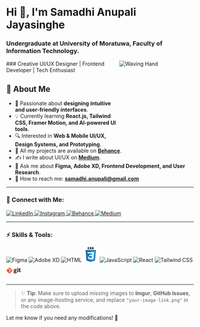 # Hi 👋, I'm Samadhi Anupali Jayasinghe  
<h3>Undergraduate at University of Moratuwa, Faculty of Information Technology.</h3>
<img align="right" alt="Waving Hand" width="200" height="200" src="https://media.giphy.com/media/hvRJCLFzcasrR4ia7z/giphy.gif">
### Creative UI/UX Designer | Frontend Developer | Tech Enthusiast  




## 🚀 About Me  
- 🎨 Passionate about **designing intuitive and user-friendly interfaces**.  
- 💡 Currently learning **React.js, Tailwind CSS, Framer Motion, and AI-powered UI tools**.  
- 🔍 Interested in **Web & Mobile UI/UX, Design Systems, and Prototyping**.  
- 🎨 All my projects are available on **[Behance](https://www.behance.net/YOUR_PROFILE)**.  
- ✍️ I write about UI/UX on **[Medium](https://medium.com/@YOUR_PROFILE)**.  
- 💬 Ask me about **Figma, Adobe XD, Frontend Development, and User Research**.  
- 📩 How to reach me: **samadhi.anupali@gmail.com**  

---

<h3 align="left">📲 Connect with Me:</h3>
<p align="left">
<a href="https://linkedin.com/in/YOUR-LINKEDIN-ID" target="blank">
  <img align="center" src="https://raw.githubusercontent.com/rahuldkjain/github-profile-readme-generator/master/src/images/icons/Social/linked-in-alt.svg" alt="LinkedIn" height="30" width="40" />
</a>
<a href="https://instagram.com/YOUR-INSTAGRAM-ID" target="blank">
  <img align="center" src="https://raw.githubusercontent.com/rahuldkjain/github-profile-readme-generator/master/src/images/icons/Social/instagram.svg" alt="Instagram" height="30" width="40" />
</a>
<a href="https://www.behance.net/YOUR-BEHANCE-ID" target="blank">
  <img align="center" src="https://raw.githubusercontent.com/rahuldkjain/github-profile-readme-generator/master/src/images/icons/Social/behance.svg" alt="Behance" height="30" width="40" />
</a>
<a href="https://medium.com/@YOUR-MEDIUM-ID" target="blank">
  <img align="center" src="https://raw.githubusercontent.com/rahuldkjain/github-profile-readme-generator/master/src/images/icons/Social/medium.svg" alt="Medium" height="30" width="40" />
</a>
</p>

---

<h3 align="left">⚡ Skills & Tools:</h3>
<p align="left">
  <img src="https://www.vectorlogo.zone/logos/figma/figma-icon.svg" alt="Figma" width="40" height="40"/> 
  <img src="https://www.vectorlogo.zone/logos/adobe_xd/adobe_xd-icon.svg" alt="Adobe XD" width="40" height="40"/>
  <img src="https://www.vectorlogo.zone/logos/w3_html5/w3_html5-icon.svg" alt="HTML" width="40" height="40"/> 
  <img src="https://raw.githubusercontent.com/devicons/devicon/master/icons/css3/css3-original-wordmark.svg" alt="CSS3" width="40" height="40"/> 
  <img src="https://www.vectorlogo.zone/logos/javascript/javascript-icon.svg" alt="JavaScript" width="40" height="40"/>
  <img src="https://www.vectorlogo.zone/logos/reactjs/reactjs-icon.svg" alt="React" width="40" height="40"/>
  <img src="https://www.vectorlogo.zone/logos/tailwindcss/tailwindcss-icon.svg" alt="Tailwind CSS" width="40" height="40"/>
  <img src="https://raw.githubusercontent.com/devicons/devicon/master/icons/git/git-original-wordmark.svg" alt="Git" width="40" height="40"/>
</p>

---

> ✨ **Tip**: Make sure to upload missing images to **Imgur**, **GitHub Issues**, or any image-hosting service, and replace `"your-image-link.png"` in the code above.  

Let me know if you need any modifications! 🚀

